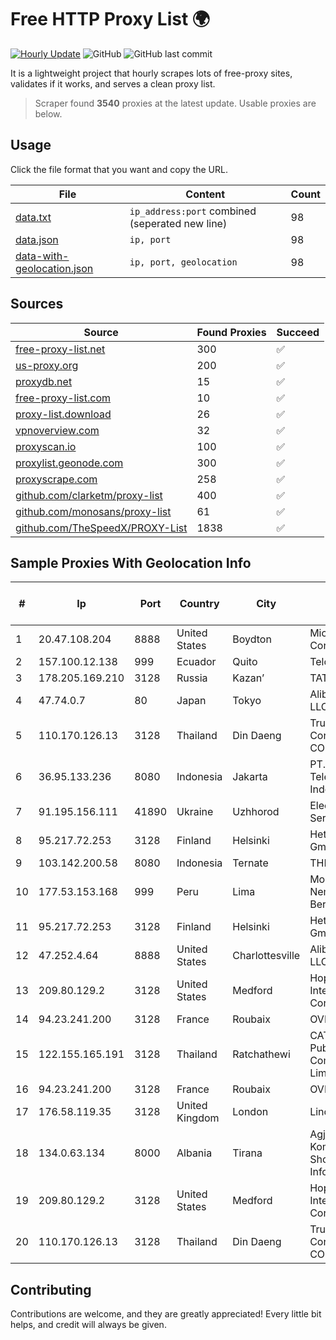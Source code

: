
# Free HTTP Proxy List 🌍

[![Hourly Update](https://github.com/mertguvencli/http-proxy-list/actions/workflows/main.yml/badge.svg?branch=main)](https://github.com/mertguvencli/http-proxy-list/actions/workflows/main.yml)
![GitHub](https://img.shields.io/github/license/mertguvencli/http-proxy-list)
![GitHub last commit](https://img.shields.io/github/last-commit/mertguvencli/http-proxy-list)

It is a lightweight project that hourly scrapes lots of free-proxy sites, validates if it works, and serves a clean proxy list.


> Scraper found **3540** proxies at the latest update. Usable proxies are below.

## Usage

Click the file format that you want and copy the URL.


|File|Content|Count|
|----|-------|-----|
|[data.txt](https://raw.githubusercontent.com/mertguvencli/http-proxy-list/main/proxy-list/data.txt)|`ip_address:port` combined (seperated new line)|98|
|[data.json](https://raw.githubusercontent.com/mertguvencli/http-proxy-list/main/proxy-list/data.json)|`ip, port`|98|
|[data-with-geolocation.json](https://raw.githubusercontent.com/mertguvencli/http-proxy-list/main/proxy-list/data-with-geolocation.json)|`ip, port, geolocation`|98|

## Sources

|Source|Found Proxies|Succeed|
|------|-------------|-------|
|[free-proxy-list.net](https://free-proxy-list.net)|300|✅|
|[us-proxy.org](https://www.us-proxy.org)|200|✅|
|[proxydb.net](http://proxydb.net)|15|✅|
|[free-proxy-list.com](https://free-proxy-list.com/?page=&port=&type%5B%5D=http&type%5B%5D=https&up_time=0&search=Search)|10|✅|
|[proxy-list.download](https://www.proxy-list.download/HTTP)|26|✅|
|[vpnoverview.com](https://vpnoverview.com/privacy/anonymous-browsing/free-proxy-servers)|32|✅|
|[proxyscan.io](https://www.proxyscan.io)|100|✅|
|[proxylist.geonode.com](https://proxylist.geonode.com/api/proxy-list?limit=300&page=1&sort_by=lastChecked&sort_type=desc&protocols=http,https)|300|✅|
|[proxyscrape.com](https://api.proxyscrape.com/v2/?request=displayproxies&protocol=http&timeout=10000&country=all&ssl=all&anonymity=all)|258|✅|
|[github.com/clarketm/proxy-list](https://raw.githubusercontent.com/clarketm/proxy-list/master/proxy-list-raw.txt)|400|✅|
|[github.com/monosans/proxy-list](https://raw.githubusercontent.com/monosans/proxy-list/main/proxies/http.txt)|61|✅|
|[github.com/TheSpeedX/PROXY-List](https://raw.githubusercontent.com/TheSpeedX/PROXY-List/master/http.txt)|1838|✅|


## Sample Proxies With Geolocation Info

|#|Ip|Port|Country|City|Internet Service Provider|
|-|--|----|-------|----|-------------------------|
|1|20.47.108.204|8888|United States|Boydton|Microsoft Corporation|
|2|157.100.12.138|999|Ecuador|Quito|Telconet S.A|
|3|178.205.169.210|3128|Russia|Kazan’|TATTELECOM|
|4|47.74.0.7|80|Japan|Tokyo|Alibaba.com LLC|
|5|110.170.126.13|3128|Thailand|Din Daeng|True Internet Corporation CO. Ltd.|
|6|36.95.133.236|8080|Indonesia|Jakarta|PT. Telekomunikasi Indonesia|
|7|91.195.156.111|41890|Ukraine|Uzhhorod|Electron-Service LTD|
|8|95.217.72.253|3128|Finland|Helsinki|Hetzner Online GmbH|
|9|103.142.200.58|8080|Indonesia|Ternate|THEKO|
|10|177.53.153.168|999|Peru|Lima|Moreno Yanoc Nemias Bernardo|
|11|95.217.72.253|3128|Finland|Helsinki|Hetzner Online GmbH|
|12|47.252.4.64|8888|United States|Charlottesville|Alibaba.com LLC|
|13|209.80.129.2|3128|United States|Medford|HopOne Internet Corporation|
|14|94.23.241.200|3128|France|Roubaix|OVH SAS|
|15|122.155.165.191|3128|Thailand|Ratchathewi|CAT Telecom Public Company Limited|
|16|94.23.241.200|3128|France|Roubaix|OVH SAS|
|17|176.58.119.35|3128|United Kingdom|London|Linode, LLC|
|18|134.0.63.134|8000|Albania|Tirana|Agjencia Kombetare Shoqerise se Informacionit|
|19|209.80.129.2|3128|United States|Medford|HopOne Internet Corporation|
|20|110.170.126.13|3128|Thailand|Din Daeng|True Internet Corporation CO. Ltd.|



## Contributing

Contributions are welcome, and they are greatly appreciated! Every
little bit helps, and credit will always be given.

